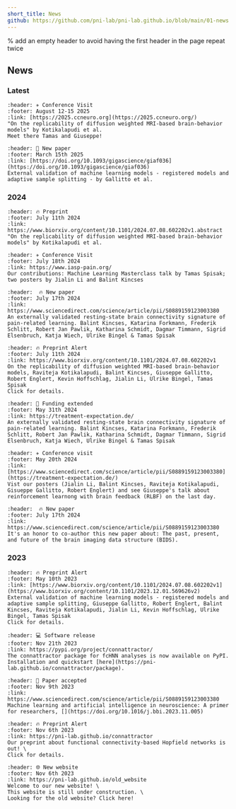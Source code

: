 ```yaml
---
short_title: News
github: https://github.com/pni-lab/pni-lab.github.io/blob/main/01-news.md
---
```


% add an empty header to avoid having the first header in the page repeat twice
##

## News

### Latest

```{card} **Meet us on CCN2025 in Amsterdam!**
:header: ✈️ Conference Visit
:footer: August 12-15 2025
:link: [https://2025.ccneuro.org](https://2025.ccneuro.org/)
"On the replicability of diffusion weighted MRI-based brain-behavior models" by Kotikalapudi et al.
Meet there Tamas and Giuseppe!
```

```{card} **Our paper about Registered models and adaptive sample splitting is accepted in GigaScience!**
:header: 🎉 New paper
:footer: March 15th 2025
:link: [https://doi.org/10.1093/gigascience/giaf036](https://doi.org/10.1093/gigascience/giaf036)
External validation of machine learning models - registered models and adaptive sample splitting - by Gallitto et al.
```


### 2024

```{card} **New preprint on the replicability of DWI-based predictive models**
:header: 🔥 Preprint
:footer: July 11th 2024
:link: https://www.biorxiv.org/content/10.1101/2024.07.08.602202v1.abstract
"On the replicability of diffusion weighted MRI-based brain-behavior models" by Kotikalapudi et al.
```

```{card} **Meet us on IASP2024 in Amsterdam!**
:header: ✈️ Conference Visit
:footer: July 18th 2024
:link: https://www.iasp-pain.org/
Our contributions: Machine Learning Masterclass talk by Tamas Spisak; two posters by Jialin Li and Balint Kincses
```

```{card} **The [RCPL-signature](#rcpl-signature)-paper is out in Comm. Biol.**
:header:  🔥 New paper
:footer: July 17th 2024
:link: https://www.sciencedirect.com/science/article/pii/S0889159123003380
An externally validated resting-state brain connectivity signature of pain-related learning. Balint Kincses, Katarina Forkmann, Frederik Schlitt, Robert Jan Pawlik, Katharina Schmidt, Dagmar Timmann, Sigrid Elsenbruch, Katja Wiech, Ulrike Bingel & Tamas Spisak 
```

```{card}  **Our new preprint about the replicability of DWI-based multivariate BWAS is out!**
:header: 🔥 Preprint Alert
:footer: July 11th 2024
:link: https://www.biorxiv.org/content/10.1101/2024.07.08.602202v1
On the replicability of diffusion weighted MRI-based brain-behavior models, Raviteja Kotikalapudi, Balint Kincses, Giuseppe Gallitto, Robert Englert, Kevin Hoffschlag, Jialin Li, Ulrike Bingel, Tamas Spisak
Click for details.
```

```{card} **Our "Treatment Expectation" CRC got extended for 4 more years!**
:header: 🎉 Funding extended
:footer: May 31th 2024
:link: https://treatment-expectation.de/
An externally validated resting-state brain connectivity signature of pain-related learning. Balint Kincses, Katarina Forkmann, Frederik Schlitt, Robert Jan Pawlik, Katharina Schmidt, Dagmar Timmann, Sigrid Elsenbruch, Katja Wiech, Ulrike Bingel & Tamas Spisak 
```

```{card} **Meet us at OHBM2024 in Seoul!**
:header: ✈️ Conference visit
:footer: May 20th 2024
:link: [https://www.sciencedirect.com/science/article/pii/S0889159123003380](https://treatment-expectation.de/)
Vist our posters (Jialin Li, Balint Kincses, Raviteja Kotikalapudi, Gisueppe Gallitto, Robert Englert) and see Giuseppe's talk about reinforcement learnong with brain feedback (RLBF) on the last day.
```

```{card} **BIDS-paper is out in Imaging Neurosci.**
:header:  🔥 New paper
:footer: July 17th 2024
:link: https://www.sciencedirect.com/science/article/pii/S0889159123003380
It's an honor to co-author this new paper about: The past, present, and future of the brain imaging data structure (BIDS).
```

### 2023

```{card}  **Adaptivesplit preprint out!**
:header: 🔥 Preprint Alert
:footer: May 10th 2023
:link: [https://www.biorxiv.org/content/10.1101/2024.07.08.602202v1](https://www.biorxiv.org/content/10.1101/2023.12.01.569626v2)
External validation of machine learning models - registered models and adaptive sample splitting, Giuseppe Gallitto, Robert Englert, Balint Kincses, Raviteja Kotikalapudi, Jialin Li, Kevin Hoffschlag, Ulrike Bingel, Tamas Spisak
Click for details.
```

```{card} **[Connattractor](#fchnn) on PyPI**
:header: 💻 Software release 
:footer: Nov 21th 2023
:link: https://pypi.org/project/connattractor/
The connattractor package for fcHNN analyses is now available on PyPI. Installation and quickstart [here](https://pni-lab.github.io/connattractor/package).
```

```{card} **Review paper published**
:header: 🎉 Paper accepted
:footer: Nov 9th 2023
:link: https://www.sciencedirect.com/science/article/pii/S0889159123003380
Machine learning and artificial intelligence in neuroscience: A primer for researchers, [](https://doi.org/10.1016/j.bbi.2023.11.005)
```


```{card}  **The fcHNN preprint is out**
:header: 🔥 Preprint Alert
:footer: Nov 6th 2023
:link: https://pni-lab.github.io/connattractor
Our preprint about functional connectivity-based Hopfield networks is out! \
Click for details.
```


```{card} **The Lab has a new website**
:header: 🌐 New website 
:footer: Nov 6th 2023
:link: https://pni-lab.github.io/old_website
Welcome to our new website! \
This website is still under construction. \
Looking for the old website? Click here!
```
